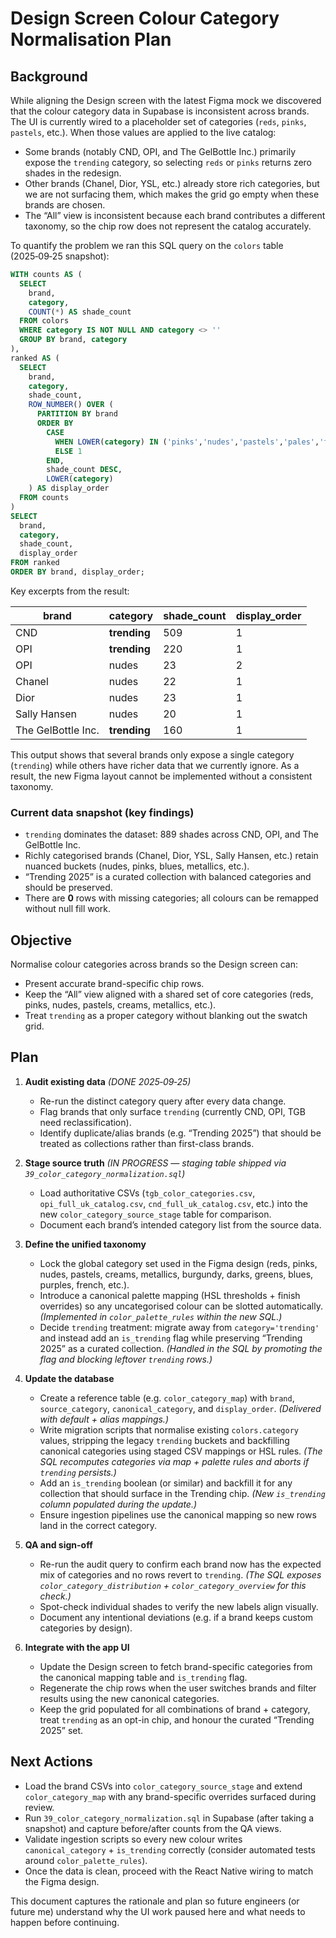 # Design Screen Colour Category Normalisation Plan

## Background

While aligning the Design screen with the latest Figma mock we discovered that the colour category data in Supabase is inconsistent across brands. The UI is currently wired to a placeholder set of categories (`reds`, `pinks`, `pastels`, etc.). When those values are applied to the live catalog:

- Some brands (notably CND, OPI, and The GelBottle Inc.) primarily expose the `trending` category, so selecting `reds` or `pinks` returns zero shades in the redesign.
- Other brands (Chanel, Dior, YSL, etc.) already store rich categories, but we are not surfacing them, which makes the grid go empty when these brands are chosen.
- The “All” view is inconsistent because each brand contributes a different taxonomy, so the chip row does not represent the catalog accurately.

To quantify the problem we ran this SQL query on the `colors` table (2025‑09‑25 snapshot):

```sql
WITH counts AS (
  SELECT
    brand,
    category,
    COUNT(*) AS shade_count
  FROM colors
  WHERE category IS NOT NULL AND category <> ''
  GROUP BY brand, category
),
ranked AS (
  SELECT
    brand,
    category,
    shade_count,
    ROW_NUMBER() OVER (
      PARTITION BY brand
      ORDER BY
        CASE
          WHEN LOWER(category) IN ('pinks','nudes','pastels','pales','french','trending') THEN 0
          ELSE 1
        END,
        shade_count DESC,
        LOWER(category)
    ) AS display_order
  FROM counts
)
SELECT
  brand,
  category,
  shade_count,
  display_order
FROM ranked
ORDER BY brand, display_order;
```

Key excerpts from the result:

| brand | category | shade_count | display_order |
|-------|----------|-------------|----------------|
| CND | **trending** | 509 | 1 |
| OPI | **trending** | 220 | 1 |
| OPI | nudes | 23 | 2 |
| Chanel | nudes | 22 | 1 |
| Dior | nudes | 23 | 1 |
| Sally Hansen | nudes | 20 | 1 |
| The GelBottle Inc. | **trending** | 160 | 1 |

This output shows that several brands only expose a single category (`trending`) while others have richer data that we currently ignore. As a result, the new Figma layout cannot be implemented without a consistent taxonomy.

### Current data snapshot (key findings)

- `trending` dominates the dataset: 889 shades across CND, OPI, and The GelBottle Inc.
- Richly categorised brands (Chanel, Dior, YSL, Sally Hansen, etc.) retain nuanced buckets (nudes, pinks, blues, metallics, etc.).
- “Trending 2025” is a curated collection with balanced categories and should be preserved.
- There are **0** rows with missing categories; all colours can be remapped without null fill work.

## Objective

Normalise colour categories across brands so the Design screen can:

- Present accurate brand-specific chip rows.
- Keep the “All” view aligned with a shared set of core categories (reds, pinks, nudes, pastels, creams, metallics, etc.).
- Treat `trending` as a proper category without blanking out the swatch grid.

## Plan

1. **Audit existing data** *(DONE 2025‑09‑25)*
   - Re-run the distinct category query after every data change.
   - Flag brands that only surface `trending` (currently CND, OPI, TGB need reclassification).
   - Identify duplicate/alias brands (e.g. “Trending 2025”) that should be treated as collections rather than first-class brands.

2. **Stage source truth** *(IN PROGRESS — staging table shipped via `39_color_category_normalization.sql`)*
   - Load authoritative CSVs (`tgb_color_categories.csv`, `opi_full_uk_catalog.csv`, `cnd_full_uk_catalog.csv`, etc.) into the new `color_category_source_stage` table for comparison.
   - Document each brand’s intended category list from the source data.

3. **Define the unified taxonomy**
   - Lock the global category set used in the Figma design (reds, pinks, nudes, pastels, creams, metallics, burgundy, darks, greens, blues, purples, french, etc.).
   - Introduce a canonical palette mapping (HSL thresholds + finish overrides) so any uncategorised colour can be slotted automatically. *(Implemented in `color_palette_rules` within the new SQL.)*
   - Decide `trending` treatment: migrate away from `category='trending'` and instead add an `is_trending` flag while preserving “Trending 2025” as a curated collection. *(Handled in the SQL by promoting the flag and blocking leftover `trending` rows.)*

4. **Update the database**
   - Create a reference table (e.g. `color_category_map`) with `brand`, `source_category`, `canonical_category`, and `display_order`. *(Delivered with default + alias mappings.)*
   - Write migration scripts that normalise existing `colors.category` values, stripping the legacy `trending` buckets and backfilling canonical categories using staged CSV mappings or HSL rules. *(The SQL recomputes categories via map + palette rules and aborts if `trending` persists.)*
   - Add an `is_trending` boolean (or similar) and backfill it for any collection that should surface in the Trending chip. *(New `is_trending` column populated during the update.)*
   - Ensure ingestion pipelines use the canonical mapping so new rows land in the correct category.

5. **QA and sign-off**
   - Re-run the audit query to confirm each brand now has the expected mix of categories and no rows revert to `trending`. *(The SQL exposes `color_category_distribution` + `color_category_overview` for this check.)*
   - Spot-check individual shades to verify the new labels align visually.
   - Document any intentional deviations (e.g. if a brand keeps custom categories by design).

6. **Integrate with the app UI**
   - Update the Design screen to fetch brand-specific categories from the canonical mapping table and `is_trending` flag.
   - Regenerate the chip rows when the user switches brands and filter results using the new canonical categories.
   - Keep the grid populated for all combinations of brand + category, treat `trending` as an opt-in chip, and honour the curated “Trending 2025” set.

## Next Actions

- Load the brand CSVs into `color_category_source_stage` and extend `color_category_map` with any brand-specific overrides surfaced during review.
- Run `39_color_category_normalization.sql` in Supabase (after taking a snapshot) and capture before/after counts from the QA views.
- Validate ingestion scripts so every new colour writes `canonical_category` + `is_trending` correctly (consider automated tests around `color_palette_rules`).
- Once the data is clean, proceed with the React Native wiring to match the Figma design.

This document captures the rationale and plan so future engineers (or future me) understand why the UI work paused here and what needs to happen before continuing.
